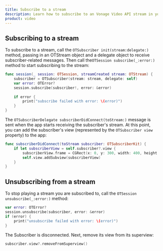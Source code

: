 ```yaml
---
title: Subscribe to a stream
description: Learn how to subscribe to an Vonage Video API stream in your iOS application. Once you have connected to a session, you can subscribe to a stream to view video, audio, and signalling data.
product: video
---
```


## Subscribing to a stream

To subscribe to a stream, call the `OTSubscriber init(stream:delegate:)` method, passing in an OTStream object and a delegate object to receive subscriber-related messages. Then call the`OTSession subscribe(_:error:)` method to start subscribing to the stream:

```swift
func session(_ session: OTSession, streamCreated stream: OTStream) {
    subscriber = OTSubscriber(stream: stream, delegate: self)
    var error: OTError?
    session.subscribe(subscriber!, error: &error)
    
    if error {
        print("subscribe failed with error: \(error)")
    }
}
```

The `OTSubscriberDelegate subscriberDidConnect(toStream:)` message is sent when the app starts receiving the subscriber's stream. At this point, you can add the subscriber's view (represented by the `OTSubscriber view` property) to the app:

```swift
func subscriberDidConnect(toStream subscriber: OTSubscriberKit) {
    if let subscriberView = self.subscriber?.view {
        subscriberView.frame = CGRect(x: 0, y: 300, width: 400, height: 300)
        self.view.addSubview(subscriberView)
    }
}
```

## Unsubscribing from a stream

To stop playing a stream you are subscribed to, call the `OTSession unsubscribe(_:error:)` method:

```swift
var error: OTError?
session.unsubscribe(subscriber, error: &error)
if (error) {
    print("unsubscribe failed with error: \(error)")
}
```

The Subscriber is disconnected. Next, remove its view from its superview:

```swift
subscriber.view?.removeFromSuperview()
```
